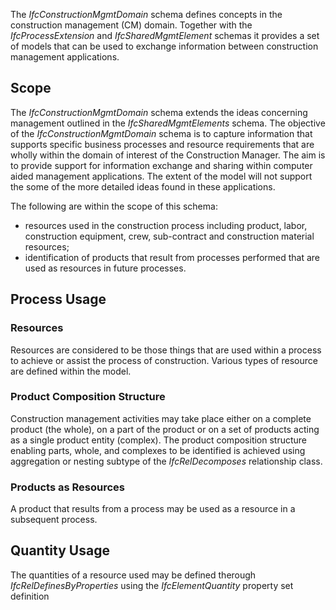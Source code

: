 ﻿The _IfcConstructionMgmtDomain_ schema defines concepts in the construction management (CM) domain. Together with the _IfcProcessExtension_ and _IfcSharedMgmtElement_ schemas it provides a set of models that can be used to exchange information between construction management applications.

## Scope
The _IfcConstructionMgmtDomain_ schema extends the ideas concerning management outlined in the _IfcSharedMgmtElements_ schema. The objective of the _IfcConstructionMgmtDomain_ schema is to capture information that supports specific business processes and resource requirements that are wholly within the domain of interest of the Construction Manager. The aim is to provide support for information exchange and sharing within computer aided management applications. The extent of the model will not support the some of the more detailed ideas found in these applications.

The following are within the scope of this schema:

* resources used in the construction process including product, labor, construction equipment, crew, sub-contract and construction material resources;
* identification of products that result from processes performed that are used as resources in future processes.

## Process Usage
### Resources
Resources are considered to be those things that are used within a process to achieve or assist the process of construction. Various types of resource are defined within the model.

### Product Composition Structure
Construction management activities may take place either on a complete product (the whole), on a part of the product or on a set of products acting as a single product entity (complex). The product composition structure enabling parts, whole, and complexes to be identified is achieved using aggregation or nesting subtype of the _IfcRelDecomposes_ relationship class.

### Products as Resources
A product that results from a process may be used as a resource in a subsequent process.

## Quantity Usage
The quantities of a resource used may be defined therough _IfcRelDefinesByProperties_ using the _IfcElementQuantity_ property set definition
